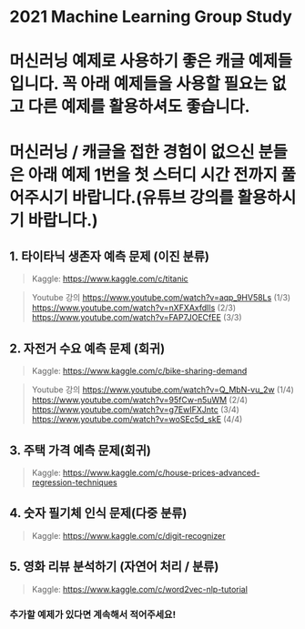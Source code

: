 # 2021 Machine Learning Group Study

# 머신러닝 예제로 사용하기 좋은 캐글 예제들입니다. 꼭 아래 예제들을 사용할 필요는 없고 다른 예제를 활용하셔도 좋습니다.
# 머신러닝 / 캐글을 접한 경험이 없으신 분들은 아래 예제 1번을 첫 스터디 시간 전까지 풀어주시기 바랍니다.(유튜브 강의를 활용하시기 바랍니다.)

## 1. 타이타닉 생존자 예측 문제 (이진 분류)
> Kaggle: https://www.kaggle.com/c/titanic

> Youtube 강의
> https://www.youtube.com/watch?v=aqp_9HV58Ls (1/3)
> https://www.youtube.com/watch?v=nXFXAxfdIls (2/3)
> https://www.youtube.com/watch?v=FAP7JOECfEE (3/3)

## 2. 자전거 수요 예측 문제 (회귀)
> Kaggle: https://www.kaggle.com/c/bike-sharing-demand

> Youtube 강의
> https://www.youtube.com/watch?v=Q_MbN-vu_2w (1/4)
> https://www.youtube.com/watch?v=95fCw-n5uWM (2/4)
> https://www.youtube.com/watch?v=g7EwIFXJntc (3/4)
> https://www.youtube.com/watch?v=woSEc5d_skE (4/4)

## 3. 주택 가격 예측 문제(회귀)
> Kaggle: https://www.kaggle.com/c/house-prices-advanced-regression-techniques

## 4. 숫자 필기체 인식 문제(다중 분류)
> Kaggle: https://www.kaggle.com/c/digit-recognizer

## 5. 영화 리뷰 분석하기 (자연어 처리 / 분류)
> Kaggle: https://www.kaggle.com/c/word2vec-nlp-tutorial

### 추가할 예제가 있다면 계속해서 적어주세요!

